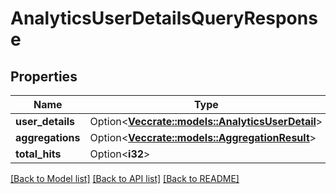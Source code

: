 # AnalyticsUserDetailsQueryResponse

## Properties

Name | Type | Description | Notes
------------ | ------------- | ------------- | -------------
**user_details** | Option<[**Vec<crate::models::AnalyticsUserDetail>**](AnalyticsUserDetail.md)> |  | [optional]
**aggregations** | Option<[**Vec<crate::models::AggregationResult>**](AggregationResult.md)> |  | [optional]
**total_hits** | Option<**i32**> |  | [optional]

[[Back to Model list]](../README.md#documentation-for-models) [[Back to API list]](../README.md#documentation-for-api-endpoints) [[Back to README]](../README.md)


